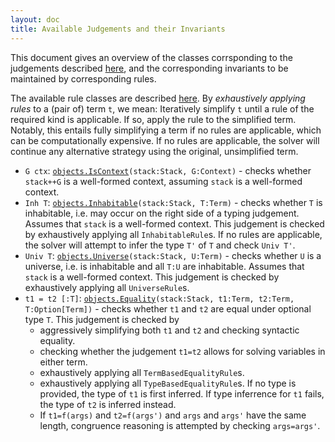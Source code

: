 ```yaml
---
layout: doc
title: Available Judgements and their Invariants
---
```


This document gives an overview of the classes corrsponding to the judgements described [here](index.html), and the corresponding invariants to be maintained by corresponding rules.

The available rule classes are described [here](???). By *exhaustively applying rules* to a (pair of) term `t`, we mean: Iteratively simplify `t` until a rule of the required kind is applicable. If so, apply the rule to the simplified term. Notably, this entails fully simplifying a term if no rules are applicable, which can be computationally expensive. If no rules are applicable, the solver will continue any alternative strategy using the original, unsimplified term.

* `G ctx`: [`objects.IsContext`](apidoc://info.kwarc.mmt.api.objects.IsContext)`(stack:Stack, G:Context)` - checks whether `stack++G` is a well-formed context, assuming `stack` is a well-formed context.
* `Inh T`: [`objects.Inhabitable`](apidoc://info.kwarc.mmt.api.objects.Inhabitable)`(stack:Stack, T:Term)` - checks whether `T` is inhabitable, i.e. may occur on the right side of a typing judgement. Assumes that `stack` is a well-formed context. This judgement is checked by exhaustively applying all `InhabitableRule`s. If no rules are applicable, the solver will attempt to infer the type `T'` of `T` and check `Univ T'`.
* `Univ T`: [`objects.Universe`](apidoc://info.kwarc.mmt.api.objects.Universe)`(stack:Stack, U:Term)` - checks whether `U` is a universe, i.e. is inhabitable and all `T:U` are inhabitable. Assumes that `stack` is a well-formed context. This judgement is checked by exhaustively applying all `UniverseRule`s.
* `t1 = t2 [:T]`: [`objects.Equality`](apidoc://info.kwarc.mmt.api.objects.Equality)`(stack:Stack, t1:Term, t2:Term, T:Option[Term])` - checks whether `t1` and `t2` are equal under optional type `T`. This judgement is checked by 
  * aggressively simplifying both `t1` and `t2` and checking syntactic equality.
  * checking whether the judgement `t1=t2` allows for solving variables in either term.
  * exhaustively applying all `TermBasedEqualityRule`s.
  * exhaustively applying all `TypeBasedEqualityRule`s. If no type is provided, the type of `t1` is first inferred. If type inferrence for `t1` fails, the type of `t2` is inferred instead.
  * If `t1=f(args)` and `t2=f(args')` and `args` and `args'` have the same length, congruence reasoning is attempted by checking `args=args'`.
